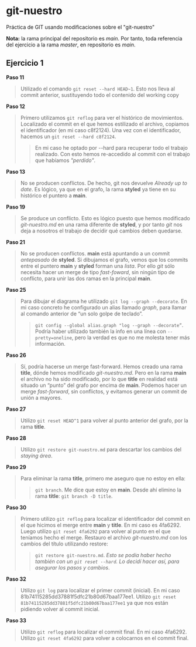 # git-nuestro
Práctica de GIT usando modificaciones sobre el "git-nuestro"

**Nota:** la rama principal del repositorio es *main*. Por tanto, toda referencia del ejercicio a la rama *master*, en repositorio es *main*.

## Ejercicio 1

**Paso 11**
> Utilizado el comando `git reset --hard HEAD~1`. Esto nos lleva al commit anterior, sustituyendo todo el contenido del working copy

**Paso 12**
> Primero utilizamos `git reflog` para ver el histórico de movimientos.
> Localizado el commit en el que hemos estilizado el archivo, copiamos el identificador (en mi caso c8f2124).
> Una vez con el identificador, hacemos un `git reset --hard c8f2124`.
> > En mi caso he optado por --hard para recuperar todo el trabajo realizado.
> Con esto hemos re-accedido al commit con el trabajo que habíamos *"perdido"*.

**Paso 13**
> No se producen conflictos. De hecho, git nos devuelve *Already up to date*. Es lógico, ya que en el grafo, la rama **styled** ya tiene en su histórico el puntero a **main**.

**Paso 19**
> Se produce un conflicto.
> Esto es lógico puesto que hemos modificado *git-nuestro.md* en una rama diferente de **styled**, y por tanto *git* nos deja a nosotros el trabajo de decidir qué cambios deben quedarse.

**Paso 21**
> No se producen conflictos.
> **main** está apuntando a un commit *antepasado* de **styled**.
> Si dibujamos el grafo, vemos que los commits entre el puntero **main** y **styled** forman una *lista*.
> Por ello *git* sólo necesita hacer un merge de tipo *fast-foward*, sin ningún tipo de conflicto, para unir las dos ramas en la principal **main**.

**Paso 25**
> Para dibujar el diagrama he utilizado `git log --graph --decorate`.
> En mi caso concreto he configurado un alias llamado *graph*, para llamar al comando anterior de “un solo golpe de teclado”.
>> `git config --global alias.graph "log --graph --decorate”`.
> Podría haber utilizado también la info en una línea con `--pretty=oneline`, pero la verdad es que no me molesta tener más información.

**Paso 26**
> Sí, podría hacerse un merge fast-forward.
> Hemos creado una rama **title**, dónde hemos modificado *git-nuestro.md*. Pero en la rama **main** el archivo no ha sido modificado, por lo que **title** en realidad está situado un “punto” del grafo por encima de **main**. Podemos hacer un merge *fast-forward*, sin conflictos, y evitamos generar un commit de unión a mayores.

**Paso 27**
> Utilizo `git reset HEAD^1` para volver al punto anterior del grafo, por la rama **title**.

**Paso 28**
> Utilizo `git restore git-nuestro.md` para descartar los cambios del *staying área*.

**Paso 29**
> Para eliminar la rama **title**, primero me aseguro que no estoy en ella:
>> `git branch`.
> Me dice que estoy en **main**. Desde ahí elimino la rama **title**:
>> `git branch -D title`.

**Paso 30**
> Primero utilizo `git reflog` para localizar el identificador del commit en el que hicimos el merge entre **main** y **title**. En mi caso es 4fa6292.
> Luego utilizo `git reset 4fa6292` para volver al punto en el que teníamos hecho el merge.
> Restauro el archivo *git-nuestro.md* con los cambios del título utilizando restore:
>>`git restore git-nuestro.md`.
>*Esto se podía haber hecho también con un `git reset --hard`. Lo decidí hacer así, para asegurar los pasos y cambios*.

**Paso 32**
> Utilizo `git log` para localizar el primer commit (inicial). En mi caso 81b74115285dd37881f5dfc21b80d67baa177ee1.
> Utilizo `git reset 81b74115285dd37881f5dfc21b80d67baa177ee1` ya que nos están pidiendo volver al commit inicial.

**Paso 33**
> Utilizo `git reflog` para localizar el commit final. En mi caso 4fa6292.
> Utilizo `git reset 4fa6292` para volver a colocarnos en el commit final.
